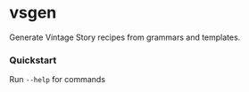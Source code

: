 # vsgen

Generate Vintage Story recipes from grammars and templates.

### Quickstart

Run `--help` for commands
